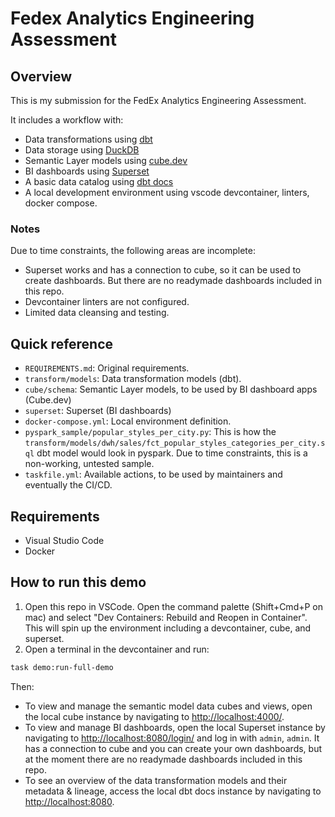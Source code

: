 # Fedex Analytics Engineering Assessment

## Overview

This is my submission for the FedEx Analytics Engineering Assessment.

It includes a workflow with:

- Data transformations using [dbt](https://www.getdbt.com/)
- Data storage using [DuckDB](https://duckdb.org/)
- Semantic Layer models using [cube.dev](https://cube.dev/)
- BI dashboards using [Superset](https://superset.apache.org/)
- A basic data catalog using [dbt docs](https://docs.getdbt.com/docs/collaborate/documentation)
- A local development environment using vscode devcontainer, linters, docker compose.

### Notes

Due to time constraints, the following areas are incomplete:

- Superset works and has a connection to cube, so it can be used to create dashboards. But there are no readymade dashboards included in this repo.
- Devcontainer linters are not configured.
- Limited data cleansing and testing.

## Quick reference

- `REQUIREMENTS.md`: Original requirements.
- `transform/models`: Data transformation models (dbt).
- `cube/schema`: Semantic Layer models, to be used by BI dashboard apps (Cube.dev)
- `superset`: Superset (BI dashboards)
- `docker-compose.yml`: Local environment definition.
- `pyspark_sample/popular_styles_per_city.py`: This is how the `transform/models/dwh/sales/fct_popular_styles_categories_per_city.sql` dbt model would look in pyspark. Due to time constraints, this is a non-working, untested sample.
- `taskfile.yml`: Available actions, to be used by maintainers and eventually the CI/CD.

## Requirements

- Visual Studio Code
- Docker

## How to run this demo

1. Open this repo in VSCode. Open the command palette (Shift+Cmd+P on mac) and select "Dev Containers: Rebuild and Reopen in Container". This will spin up the environment including a devcontainer, cube, and superset.
2. Open a terminal in the devcontainer and run:

```sh
task demo:run-full-demo
```

Then:

- To view and manage the semantic model data cubes and views, open the local cube instance by navigating to [http://localhost:4000/](http://localhost:4000/).
- To view and manage BI dashboards, open the local Superset instance by navigating to [http://localhost:8080/login/](http://localhost:8080/login/) and log in with `admin`, `admin`. It has a connection to cube and you can create your own dashboards, but at the moment there are no readymade dashboards included in this repo.
- To see an overview of the data transformation models and their metadata & lineage, access the local dbt docs instance by navigating to [http://localhost:8080](http://localhost:8080).
